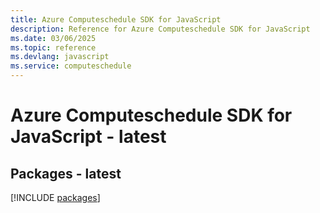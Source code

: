 ```yaml
---
title: Azure Computeschedule SDK for JavaScript
description: Reference for Azure Computeschedule SDK for JavaScript
ms.date: 03/06/2025
ms.topic: reference
ms.devlang: javascript
ms.service: computeschedule
---
```

# Azure Computeschedule SDK for JavaScript - latest
## Packages - latest
[!INCLUDE [packages](computeschedule-index.md)]